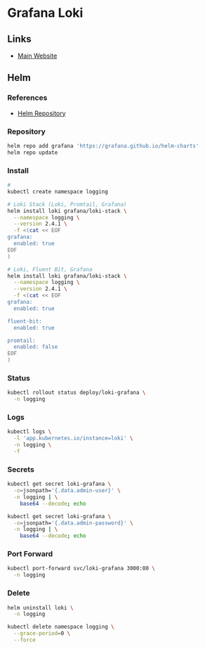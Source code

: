 # Grafana Loki

<!--
https://grafana.github.io/loki/charts/

helm3 upgrade --install loki -n logging --create-namespace grafana/loki-stack --version 2.4.1 --set grafana.enabled=true
-->

## Links

- [Main Website](https://grafana.com/oss/loki/)

## Helm

### References

- [Helm Repository](https://github.com/grafana/helm-charts/tree/main/charts/loki-stack)

### Repository

```sh
helm repo add grafana 'https://grafana.github.io/helm-charts'
helm repo update
```

### Install

```sh
#
kubectl create namespace logging
```

```sh
# Loki Stack (Loki, Promtail, Grafana)
helm install loki grafana/loki-stack \
  --namespace logging \
  --version 2.4.1 \
  -f <(cat << EOF
grafana:
  enabled: true
EOF
)

# Loki, Fluent Bit, Grafana
helm install loki grafana/loki-stack \
  --namespace logging \
  --version 2.4.1 \
  -f <(cat << EOF
grafana:
  enabled: true

fluent-bit:
  enabled: true

promtail:
  enabled: false
EOF
)
```

### Status

```sh
kubectl rollout status deploy/loki-grafana \
  -n logging
```

### Logs

```sh
kubectl logs \
  -l 'app.kubernetes.io/instance=loki' \
  -n logging \
  -f
```

### Secrets

```sh
kubectl get secret loki-grafana \
  -o=jsonpath='{.data.admin-user}' \
  -n logging | \
    base64 --decode; echo

kubectl get secret loki-grafana \
  -o=jsonpath='{.data.admin-password}' \
  -n logging | \
    base64 --decode; echo
```

### Port Forward

```sh
kubectl port-forward svc/loki-grafana 3000:80 \
  -n logging
```

<!-- {namespace="logging"} -->

### Delete

```sh
helm uninstall loki \
  -n logging

kubectl delete namespace logging \
  --grace-period=0 \
  --force
```
